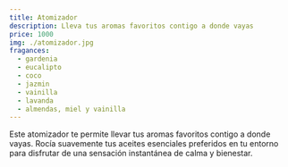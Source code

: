 ```yaml
---
title: Atomizador
description: Lleva tus aromas favoritos contigo a donde vayas
price: 1000
img: ./atomizador.jpg
fragances:
  - gardenia
  - eucalipto
  - coco
  - jazmin
  - vainilla
  - lavanda
  - almendas, miel y vainilla
---
```


Este atomizador te permite llevar tus aromas favoritos contigo a donde vayas. Rocía suavemente tus aceites esenciales preferidos en tu entorno para disfrutar de una sensación instantánea de calma y bienestar.
